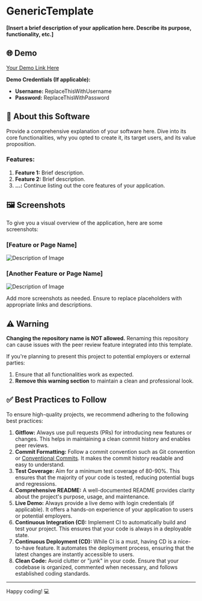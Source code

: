 # GenericTemplate

**[Insert a brief description of your application here. Describe its purpose, functionality, etc.]**

## 🌐 Demo

[Your Demo Link Here](http://replace-with-your-link.com)

**Demo Credentials (If applicable):**
- **Username:** ReplaceThisWithUsername
- **Password:** ReplaceThisWithPassword

## 📖 About this Software

Provide a comprehensive explanation of your software here. Dive into its core functionalities, why you opted to create it, its target users, and its value proposition.

### Features:

1. **Feature 1:** Brief description.
2. **Feature 2:** Brief description.
3. **...:** Continue listing out the core features of your application.

## 🖼️ Screenshots

To give you a visual overview of the application, here are some screenshots:

### [Feature or Page Name]
![Description of Image](http://link-to-your-image.com/image1.png)

### [Another Feature or Page Name]
![Description of Image](http://link-to-your-image.com/image2.png)

Add more screenshots as needed. Ensure to replace placeholders with appropriate links and descriptions.

## ⚠️ Warning

**Changing the repository name is NOT allowed.** Renaming this repository can cause issues with the peer review feature integrated into this template. 

If you're planning to present this project to potential employers or external parties:

1. Ensure that all functionalities work as expected.
2. **Remove this warning section** to maintain a clean and professional look.

## ✅ Best Practices to Follow

To ensure high-quality projects, we recommend adhering to the following best practices:

1. **Gitflow:** Always use pull requests (PRs) for introducing new features or changes. This helps in maintaining a clean commit history and enables peer reviews.
2. **Commit Formatting:** Follow a commit convention such as Git convention or [Conventional Commits](https://www.conventionalcommits.org/). It makes the commit history readable and easy to understand.
3. **Test Coverage:** Aim for a minimum test coverage of 80-90%. This ensures that the majority of your code is tested, reducing potential bugs and regressions.
4. **Comprehensive README:** A well-documented README provides clarity about the project's purpose, usage, and maintenance.
5. **Live Demo:** Always provide a live demo with login credentials (if applicable). It offers a hands-on experience of your application to users or potential employers.
6. **Continuous Integration (CI):** Implement CI to automatically build and test your project. This ensures that your code is always in a deployable state.
7. **Continuous Deployment (CD):** While CI is a must, having CD is a nice-to-have feature. It automates the deployment process, ensuring that the latest changes are instantly accessible to users.
8. **Clean Code:** Avoid clutter or "junk" in your code. Ensure that your codebase is organized, commented when necessary, and follows established coding standards.

---

Happy coding! 💻
